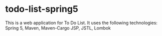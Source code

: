 # todo-list-spring5

This is a web application for To Do List.
It uses the following technologies:
Spring 5,
Maven,
Maven-Cargo
JSP,
JSTL,
Lombok
